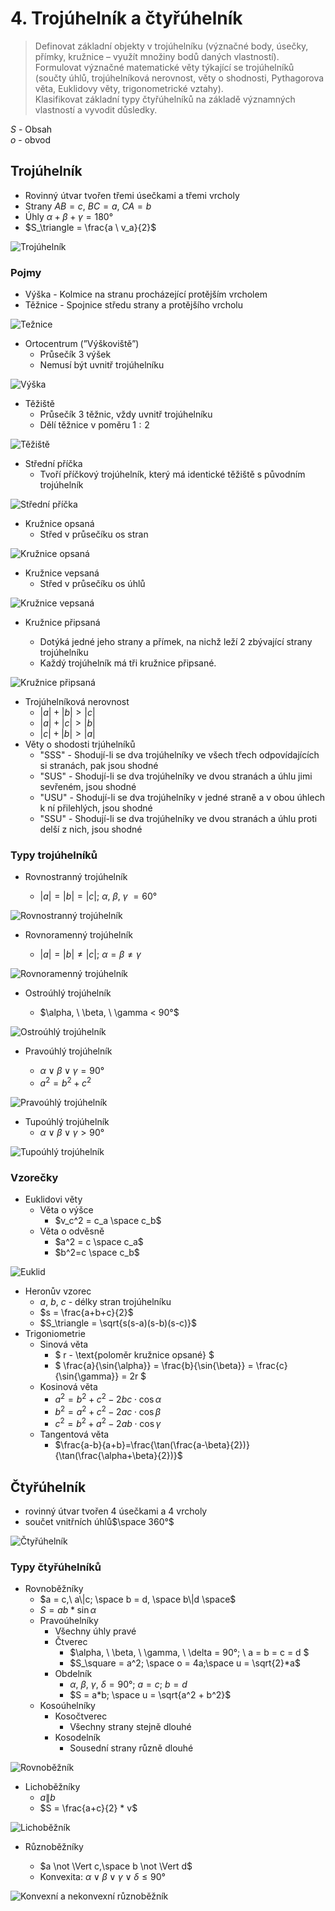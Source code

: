 # 4. Trojúhelník a čtyřúhelník

> Definovat základní objekty v trojúhelníku (význačné body, úsečky, přímky, kružnice – využít množiny bodů daných vlastností). \
> Formulovat význačné matematické věty týkající se trojúhelníků (součty úhlů, trojúhelníková nerovnost, věty o shodnosti, Pythagorova věta, Euklidovy věty, trigonometrické vztahy). \
> Klasifikovat základní typy čtyřúhelníků na základě významných vlastností a vyvodit důsledky.

$S$ - Obsah \
$o$ - obvod

## Trojúhelník

- Rovinný útvar tvořen třemi úsečkami a třemi vrcholy
- Strany $AB = c$, $BC = a$, $CA = b$
- Úhly $\alpha + \beta + \gamma = 180°$
- $S_\triangle = \frac{a \ v_a}{2}$

![Trojúhelník](./trojuhelnik.png)

### Pojmy

- Výška - Kolmice na stranu procházející protějším vrcholem
- Těžnice - Spojnice středu strany a protějšího vrcholu

![Težnice](./teznice.png)

- Ortocentrum (”Výškoviště”)
  - Průsečík 3 výšek
  - Nemusí být uvnitř trojúhelníku

![Výška](./vyska.png)

- Těžiště
  - Průsečík 3 těžnic, vždy uvnitř trojúhelníku
  - Dělí těžnice v poměru $1:2$

![Těžiště](./teziste.png)

- Střední příčka
  - Tvoří příčkový trojúhelník, který má identické těžiště s původním trojúhelník

![Střední příčka](./stredni_pricka.png)

- Kružnice opsaná
  - Střed v průsečíku os stran

![Kružnice opsaná](./kruznice_opsana.png)

- Kružnice vepsaná
  - Střed v průsečíku os úhlů

![Kružnice vepsaná](./kruznice_vepsana.png)

- Kružnice připsaná

  - Dotýká jedné jeho strany a přímek, na nichž leží 2 zbývající strany trojúhelníku
  - Každý trojúhelník má tři kružnice připsané.

![Kružnice připsaná](./kruznice_pripsana.png)

- Trojúhelníková nerovnost
  - $|a|+|b| > |c|$
  - $|a|+|c| > |b|$
  - $|c|+|b| > |a|$
- Věty o shodosti trjúhelníků
  - "SSS" - Shodují-li se dva trojúhelníky ve všech třech odpovídajících si stranách, pak jsou shodné
  - "SUS" - Shodují-li se dva trojúhelníky ve dvou stranách a úhlu jimi sevřeném, jsou shodné
  - "USU" - Shodují-li se dva trojúhelníky v jedné straně a v obou úhlech k ní přilehlých, jsou shodné
  - "SSU" - Shodují-li se dva trojúhelníky ve dvou stranách a úhlu proti delší z nich, jsou shodné

### Typy trojúhelníků

- Rovnostranný trojúhelník

  - $|a|=|b|=|c|;\ \alpha ,\ \beta, \ \gamma \ = 60°$

![Rovnostranný trojúhelník](./rovnostranny_trojuhelnik.png)

- Rovnoramenný trojúhelník

  - $|a|=|b| \neq |c|; \ \alpha =\beta \neq \gamma$

![Rovnoramenný trojúhelník](./rovnoramenny_trojuhelnik.png)

- Ostroúhlý trojúhelník

  - $\alpha, \ \beta, \ \gamma < 90°$

![Ostroúhlý trojúhelník](./ostrouhly_trojuhelnik.png)

- Pravoúhlý trojúhelník

  - $\alpha \lor \beta \lor \gamma = 90°$
  - $a^2 = b^2 + c^2$

![Pravoúhlý trojúhelník](./pravouhly_trojuhelnik.png)

- Tupoúhlý trojúhelník
  - $\alpha \lor \beta \lor \gamma > 90°$

![Tupoúhlý trojúhelník](./tupouhly_trojuhelnik.png)

### Vzorečky

- Euklidovi věty
  - Věta o výšce
    - $v_c^2 = c_a \space c_b$
  - Věta o odvěsně
    - $a^2 = c \space c_a$
    - $b^2=c \space c_b$

![Euklid](./euklid.png)

- Heronův vzorec
  - $a$, $b$, $c$ - délky stran trojúhelníku
  - $s =  \frac{a+b+c}{2}$
  - $S_\triangle = \sqrt{s(s-a)(s-b)(s-c)}$
- Trigoniometrie
  - Sinová věta
    - $ r - \text{poloměr kružnice opsané} $
    - $ \frac{a}{\sin{\alpha}} = \frac{b}{\sin{\beta}} = \frac{c}{\sin{\gamma}} = 2r $
  - Kosinová věta
    - $a^2 = b^2 + c^2 - 2bc \cdot \cos{\alpha}$
    - $b^2 = a^2 + c^2 - 2ac \cdot \cos{\beta}$
    - $c^2 = b^2 + a^2 - 2ab \cdot \cos{\gamma}$
  - Tangentová věta
    - $\frac{a-b}{a+b}=\frac{\tan(\frac{a-\beta}{2})}{\tan(\frac{\alpha+\beta}{2})}$

## Čtyřúhelník

- rovinný útvar tvořen 4 úsečkami a 4 vrcholy
- součet vnitřních úhlů$\space 360°$

![Čtyřúhelník](./ctyruhelnik.png)

### Typy čtyřúhelníků

- Rovnoběžníky
  - $a = c,\ a\|c; \space b = d, \space b\|d \space$
  - $S = ab*\sin{\alpha}$
  - Pravoúhelníky
    - Všechny úhly pravé
    - Čtverec
      - $\alpha, \ \beta, \ \gamma, \ \delta = 90°; \ a = b = c = d $
      - $S_\square = a^2; \space o = 4a;\space u = \sqrt{2}*a$
    - Obdelník
      - $\alpha,\ \beta,\ \gamma,\ \delta = 90° ; \ a = c; \ b = d$
      - $S = a*b; \space u = \sqrt{a^2 + b^2}$
  - Kosoúhelníky
    - Kosočtverec
      - Všechny strany stejně dlouhé
    - Kosodelník
      - Sousední strany různě dlouhé

![Rovnoběžník](./rovnobeznik.png)

- Lichoběžníky
  - $a\|b$
  - $S = \frac{a+c}{2} * v$

![Lichoběžník](./lichobeznik.png)

- Různoběžníky

  - $a \not \Vert c,\space b \not \Vert d$
  - Konvexita: $\alpha \lor\beta\lor\gamma\lor\delta \le 90°$

![Konvexní a nekonvexní různoběžník](./konvexita.png)
